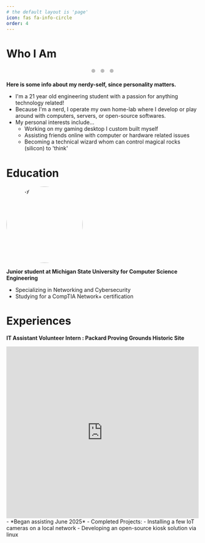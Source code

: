```yaml
---
# the default layout is 'page'
icon: fas fa-info-circle
order: 4
---
```

# Who I Am
<!-- Slideshow styling -->
<style>
  .slideshow-container { max-width: 100%; position: relative; }
  .mySlides { display: none; }
  .mySlides img { width: 100%; border-radius: 10px; }
  .dot { height: 10px; width: 10px; margin: 5px; background-color: #bbb; border-radius: 50%; display: inline-block; }
</style>

<!-- Slideshow HTML -->
<div class="slideshow-container">
  <div class="mySlides fade"><img src="https://i.imgur.com/YEziibM.jpeg"></div>
  <div class="mySlides fade"><img src="https://i.imgur.com/xIzTlgm.png"></div>
  <div class="mySlides fade"><img src="https://i.imgur.com/RWhiDwp.jpeg"></div>
</div>

<div style="text-align:center">
  <span class="dot"></span> 
  <span class="dot"></span> 
  <span class="dot"></span> 
</div>

<!-- Slideshow JS -->
<script>
let slideIndex = 0;
showSlides();
function showSlides() {
  let i;
  let slides = document.getElementsByClassName("mySlides");
  let dots = document.getElementsByClassName("dot");
  for (i = 0; i < slides.length; i++) slides[i].style.display = "none";
  slideIndex++;
  if (slideIndex > slides.length) slideIndex = 1;
  for (i = 0; i < dots.length; i++) dots[i].style.backgroundColor = "#bbb";
  slides[slideIndex-1].style.display = "block";
  dots[slideIndex-1].style.backgroundColor = "#717171";
  setTimeout(showSlides, 4000);
}
</script>


**Here is some info about my nerdy-self, since personality matters.**
- I'm a 21 year old engineering student with a passion for anything technology related!
- Because I'm a nerd, I operate my own home-lab where I develop or play around with computers, servers, or open-source softwares.
- My personal interests include...
    - Working on my gaming desktop I custom built myself
    - Assisting friends online with computer or hardware related issues
    - Becoming a technical wizard whom can control magical rocks (silicon) to 'think'

# Education
<img src="https://i.imgur.com/zQPDAnd.png" alt="sparty" width="200" style="border-radius: 50%;">

**Junior student at Michigan State University for Computer Science Engineering**
- Specializing in Networking and Cybersecurity
- Studying for a CompTIA Network+ certification

# Experiences
**IT Assistant Volunteer Intern : Packard Proving Grounds Historic Site**
<iframe
  width="100%"
  height="450"
  style="border:0;"
  loading="lazy"
  referrerpolicy="no-referrer-when-downgrade"
  src="https://www.google.com/maps?q=42.662116079998576,-83.03518698731247&z=15&output=embed">
</iframe>
- *Began assisting June 2025*
- Completed Projects:
    - Installing a few IoT cameras on a local network
    - Developing an open-source kiosk solution via linux